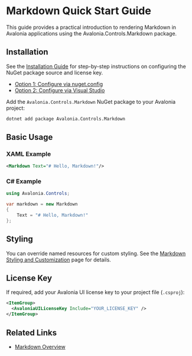 # Markdown Quick Start Guide

This guide provides a practical introduction to rendering Markdown in Avalonia applications using the Avalonia.Controls.Markdown package.


## Installation

See the [Installation Guide](../../installation.md) for step-by-step instructions on configuring the NuGet package source and license key.

- [Option 1: Configure via nuget.config](../../installation.md#option-1-configure-via-nugetconfig-recommended)
- [Option 2: Configure via Visual Studio](../../installation.md#option-2-configure-via-visual-studio)

Add the `Avalonia.Controls.Markdown` NuGet package to your Avalonia project:

```bash
dotnet add package Avalonia.Controls.Markdown
```

## Basic Usage

### XAML Example

```xml
<Markdown Text="# Hello, Markdown!"/>
```

### C# Example

```csharp
using Avalonia.Controls;

var markdown = new Markdown
{
    Text = "# Hello, Markdown!"
};
```

## Styling

You can override named resources for custom styling. See the [Markdown Styling and Customization](styling.md) page for details.

## License Key

If required, add your Avalonia UI license key to your project file (`.csproj`):

```xml
<ItemGroup>
  <AvaloniaUILicenseKey Include="YOUR_LICENSE_KEY" />
</ItemGroup>
```

## Related Links
- [Markdown Overview](markdown.md)
